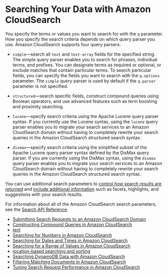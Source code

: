 # Searching Your Data with Amazon CloudSearch<a name="searching"></a>

You specify the terms or values you want to search for with the `q` parameter\. How you specify the search criteria depends on which query parser you use\. Amazon CloudSearch supports four query parsers:

+ `simple`—search all `text` and `text-array` fields for the specified string\. The simple query parser enables you to search for phrases, individual terms, and prefixes\. You can designate terms as required or optional, or exclude matches that contain particular terms\. To search particular fields, you can specify the fields you want to search with the `q.options` parameter\. The `simple` query parser is used by default if the `q.parser` parameter is not specified\. 

+ `structured`—search specific fields, construct compound queries using Boolean operators, and use advanced features such as term boosting and proximity searching\. 

+ `lucene`—specify search criteria using the Apache Lucene query parser syntax\. If you currently use the Lucene syntax, using the `lucene` query parser enables you to migrate your search services to an Amazon CloudSearch domain without having to completely rewrite your search queries in the Amazon CloudSearch structured search syntax\. 

+ `dismax`—specify search criteria using the simplified subset of the Apache Lucene query parser syntax defined by the DisMax query parser\. If you are currently using the DisMax syntax, using the `dismax` query parser enables you to migrate your search services to an Amazon CloudSearch domain without having to completely rewrite your search queries in the Amazon CloudSearch structured search syntax\. 

You can use additional search parameters to [control how search results are returned](controlling-search-results.md) and [include additional information](querying-for-more-info.md) such as facets, highlights, and suggestions with your search results\. 

For information about all of the Amazon CloudSearch search parameters, see the [Search API Reference](search-api.md)\.


+ [Submitting Search Requests to an Amazon CloudSearch Domain](submitting-search-requests.md)
+ [Constructing Compound Queries in Amazon CloudSearch](searching-compound-queries.md)
+ [text](searching-text.md)
+ [Searching for Numbers in Amazon CloudSearch](searching-numbers.md)
+ [Searching for Dates and Times in Amazon CloudSearch](searching-dates.md)
+ [Searching for a Range of Values in Amazon CloudSearch](searching-ranges.md)
+ [location-based searching and sorting](searching-locations.md)
+ [Searching DynamoDB Data with Amazon CloudSearch](searching-dynamodb-data.md)
+ [Filtering Matching Documents in Amazon CloudSearch](filtering-results.md)
+ [Tuning Search Request Performance in Amazon CloudSearch](tuning-search.md)